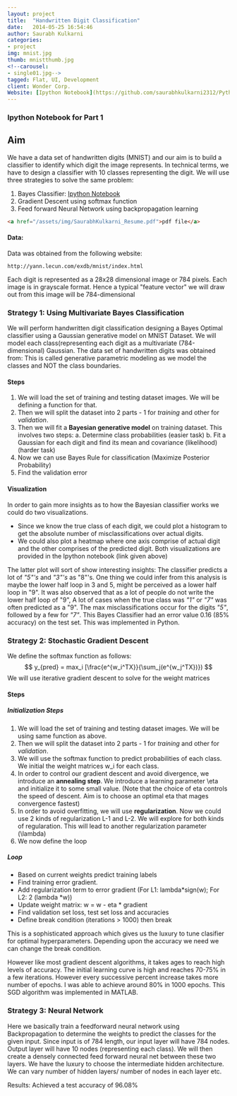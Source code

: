 ```yaml
---
layout: project
title:  "Handwritten Digit Classification"
date:   2014-05-25 16:54:46
author: Saurabh Kulkarni
categories:
- project
img: mnist.jpg
thumb: mnistthumb.jpg
<!--carousel:
- single01.jpg-->
tagged: Flat, UI, Development 
client: Wonder Corp.
Website: [Ipython Notebook](https://github.com/saurabhkulkarni2312/Python-Projects/blob/master/MNIST-Classification/MNIST-Classification.ipynb)
---
```

### Ipython Notebook for Part 1


## Aim
We have a data set of handwritten digits (MNIST) and our aim is to build a classifier to identify which digit the image represents.
In technical terms, we have to design a classifier with 10 classes representing the digit. We will use three strategies to solve the same problem:

1. Bayes Classifier: [Ipython Notebook](https://github.com/saurabhkulkarni2312/Python-Projects/blob/master/MNIST-Classification/MNIST-Classification.ipynb)
2. Gradient Descent using softmax function
3. Feed forward Neural Network using backpropagation learning

```html
<a href="/assets/img/SaurabhKulkarni_Resume.pdf">pdf file</a>
```


#### Data:
Data was obtained from the following website:
```
http://yann.lecun.com/exdb/mnist/index.html
```
Each digit is represented as a 28x28 dimensional image or 784 pixels. Each image is in grayscale format. Hence a typical "feature vector" we will draw out from this image will be 784-dimensional 


### Strategy 1: Using Multivariate Bayes Classification
We will perform handwritten digit classification designing a Bayes Optimal classifier using a Gaussian generative model on MNIST Dataset.
We will model each class(representing each digit as a multivariate (784-dimensional) Gaussian. The data set of handwritten digits was obtained from:
This is called generative parametric modeling as we model the classes and NOT the class boundaries.

#### Steps
1. We will load the set of training and testing dataset images. We will be defining a function for that.
2. Then we will split the dataset into 2 parts - 1 for *training* and other for *validation*.
3. Then we will fit a **Bayesian generative model** on training dataset. This involves two steps:
    a. Determine class probabilities (easier task)
    b. Fit a Gaussian for each digit and find its mean and covariance (likelihood) (harder task)
4. Now we can use Bayes Rule for classification (Maximize Posterior Probability)
5. Find the validation error

#### Visualization
In order to gain more insights as to how the Bayesian classifier works we could do two visualizations. 
 - Since we know the true class of each digit, we could plot a histogram to get the absolute number of misclassifications over actual digits.
 - We could also plot a heatmap where one axis comprise of actual digit and the other comprises of the predicted digit.
Both visualizations are provided in the Ipython notebook (link given above)

The latter plot will sort of show interesting insights: 
The classifier predicts a lot of *"5"'s* and *"3"'s* as "8"'s. One thing we could infer from this analysis is maybe the lower half loop in 3 and 5, might be perceived as a lower half loop in "9". 
It was also observed that as a lot of people do not write the lower half loop of "9", A lot of cases when the true class was *"1"* or *"7"* was often predicted as a "9". 
The max misclassifications occur for the digits *"5"*, followed by a few for *"7"*. 
This Bayes Classifier had an error value 0.16 (85% accuracy) on the test set.
This was implemented in Python.

### Strategy 2: Stochastic Gradient Descent
We define the softmax function as follows:
$$
y_{pred} = max_i [\frac{e^{w_i^TX}}{\sum_j(e^{w_j^TX})})
$$
We will use iterative gradient descent to solve for the weight matrices

#### Steps

##### Initialization Steps
1. We will load the set of training and testing dataset images. We will be using same function as above.
2. Then we will split the dataset into 2 parts - 1 for *training* and other for *validation*.
3. We will use the softmax function to predict probabilities of each class. We initial the weight matrices w_i for each class. 
4. In order to control our gradient descent and avoid divergence, we introduce an **annealing step**. We introduce a learning parameter \eta and initialize it to some small value. 
   (Note that the choice of eta controls the speed of descent. Aim is to choose an optimal eta that mages convergence fastest)
5. In order to avoid overfitting, we will use **regularization**. Now we could use 2 kinds of regularization L-1 and L-2. We will explore for both kinds of regularation. This will lead to another regularization parameter (\lambda)
6. We now define the loop

##### Loop
- Based on current weights predict training labels
- Find training error gradient. 
- Add regularization term to error gradient (For L1: lambda*sign(w); For L2: 2 (lambda *w))
- Update weight matrix: w = w - eta * gradient
- Find validation set loss, test set loss and accuracies
- Define break condition (iterations > 1000) then break

This is a sophisticated approach which gives us the luxury to tune clasifier for optimal hyperparameters. Depending upon the accuracy we need we can change the break condition. 

However like most gradient descent algorithms, it takes ages to reach high levels of accuracy. The initial learning curve is high and reaches 70-75% in a few iterations. However every successive percent increase takes more number of epochs.
I was able to achieve around 80% in 1000 epochs. This SGD algorithm was implemented in MATLAB.

### Strategy 3: Neural Network
Here we basically train a feedforward neural network using Backpropagation to determine the weights to predict the classes for the given input.
Since input is of 784 length, our input layer will have 784 nodes. Output layer will have 10 nodes (representing each class). We will then create a  densely connected feed forward neural net between these two layers.
We have the luxury to choose the intermediate hidden architecture. We can vary number of hidden layers/ number of nodes in each layer etc.

Results:
Achieved a test accuracy of 96.08%